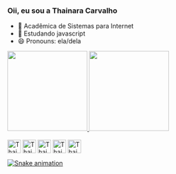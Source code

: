 ### Oii, eu sou a Thainara Carvalho

- 🔭 Acadêmica de Sistemas para Internet
- 🌱 Estudando javascript
- 😄 Pronouns: ela/dela

<div>
  <a href="https://github.com/thanaracs">
  <img height="180em" src="https://github-readme-stats.vercel.app/api?username=thanaracs&show_icons=true&theme=radical&include_all_commits=true&count_private=true"/>
  <img height="180em" src="https://github-readme-stats.vercel.app/api/top-langs/?username=thanaracs&layout=compact&langs_count=16&theme=radical"/>
</div>
  <div style="display: inline-block"><br>
  <img align="center" alt="Thai.java" height="30" widht="40" src="https://cdn.jsdelivr.net/gh/devicons/devicon/icons/java/java-original.svg" />
  <img align="center" alt="Thai.css3" height="30" widht="40"  src="https://cdn.jsdelivr.net/gh/devicons/devicon/icons/css3/css3-plain-wordmark.svg" />
  <img align="center" alt="Thai.html5" height="30" widht="40"  src="https://cdn.jsdelivr.net/gh/devicons/devicon/icons/html5/html5-plain-wordmark.svg" />
  <img align="center" alt="Thai.bootstrap" height="30" widht="40"  src="https://cdn.jsdelivr.net/gh/devicons/devicon/icons/bootstrap/bootstrap-original.svg" />
  <img align="center" alt="Thai.javascript" height="30" widht="40"  src="https://cdn.jsdelivr.net/gh/devicons/devicon/icons/javascript/javascript-original.svg"/>
  <!--<img align="right" alt="eu.gif" scr="https://media.discordapp.net/attachments/892551151218741258/934127295059349504/Design_sem_nome_1.gif?width=473&height=473"/>-->
</div>
  
 ![Snake animation](https://github.com/thanaracs/thanaracs/blob/output/github-contribution-grid-snake.svg)

